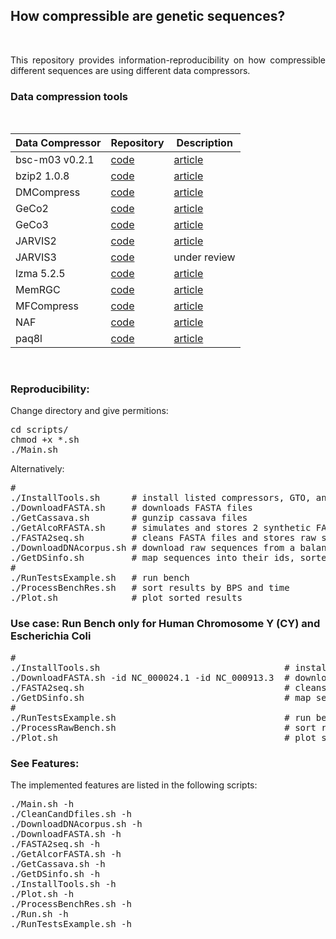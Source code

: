
## <b>How compressible are genetic sequences?</b> ##

<br>

<p align="justify">This repository provides information-reproducibility on how compressible different sequences are using different data compressors.</p>

### Data compression tools ###

<br>
<div align="center">

| Data Compressor | Repository | Description  |
|-----------------|------------|--------------|
| bsc-m03 v0.2.1  |<a href="https://github.com/IlyaGrebnov/bsc-m03">code</a>  | <a href="https://github.com/IlyaGrebnov/bsc-m03">article</a>|
| bzip2 1.0.8     |<a href="https://sourceware.org/bzip2/">code</a>  | <a href="https://sourceware.org/bzip2/">article</a>|
| DMCompress      |<a href="https://rongjiewang.github.io/DMcompress/">code</a>  | <a href="https://doi.org/10.1109/BIBM.2016.7822621">article</a>|
| GeCo2           |<a href="https://github.com/cobilab/geco2">code</a>  | <a href="https://link.springer.com/chapter/10.1007/978-3-030-23873-5_17">article</a>|
| GeCo3           |<a href="https://github.com/cobilab/geco3">code</a>  | <a href="https://doi.org/10.1093/gigascience/giaa119">article</a>|
| JARVIS2         |<a href="https://github.com/cobilab/jarvis2">code</a>  | <a href="https://ieeexplore.ieee.org/document/10125337/">article</a> |
| JARVIS3         |<a href="https://github.com/cobilab/jarvis3">code</a>  | under review |
| lzma 5.2.5      |<a href="https://tukaani.org/xz/">code</a>  | <a href="https://tukaani.org/xz/">article</a>|
| MemRGC      |<a href="https://github.com/yuansliu/memRGC">code</a>  | <a href="https://doi.org/10.1093/bioinformatics/btaa572">article</a>|
| MFCompress      |<a href="http://sweet.ua.pt/ap/software/mfcompress/MFCompress-linux64-1.01.tgz">code</a>  | <a href="https://doi.org/10.1093/bioinformatics/btt594">article</a>|
| NAF             |<a href="https://github.com/KirillKryukov/naf">code</a>  | <a href="https://doi.org/10.1093/bioinformatics/btz144">article</a>|
| paq8l           |<a href="http://mattmahoney.net/dc/paq8l.zip">code</a>  | <a href="http://mattmahoney.net/dc/#paq">article</a>|

<!-- | AGC      |<a href="https://github.com/refresh-bio/agc">code</a>  | <a href="https://doi.org/10.1101/2022.04.07.487441">article</a>| -->
<!-- | CMIX      |<a href="https://github.com/byronknoll/cmix">code</a>  | <a href="http://www.byronknoll.com/cmix.html ">article</a>| -->
<!-- | MBGC      |<a href="https://github.com/kowallus/mbgc">code</a>  | <a href="https://doi.org/10.1093/gigascience/giab099">article</a>| -->

</div>
<br>

### Reproducibility: ###

Change directory and give permitions:
<pre>
cd scripts/
chmod +x *.sh
./Main.sh
</pre>

Alternatively:
<pre>
#
./InstallTools.sh      # install listed compressors, GTO, and AlcoR
./DownloadFASTA.sh     # downloads FASTA files
./GetCassava.sh        # gunzip cassava files
./GetAlcoRFASTA.sh     # simulates and stores 2 synthetic FASTA sequences
./FASTA2seq.sh         # cleans FASTA files and stores raw sequence files
./DownloadDNAcorpus.sh # download raw sequences from a balanced sequence corpus
./GetDSinfo.sh         # map sequences into their ids, sorted by size; view sequences info
#
./RunTestsExample.sh   # run bench
./ProcessBenchRes.sh   # sort results by BPS and time
./Plot.sh              # plot sorted results
</pre>

### Use case: Run Bench only for Human Chromosome Y (CY) and Escherichia Coli ###

<pre>
#
./InstallTools.sh                                   # install listed compressors, GTO, and AlcoR
./DownloadFASTA.sh -id NC_000024.1 -id NC_000913.3  # downloads CY and Escherichia Coli FASTA files
./FASTA2seq.sh                                      # cleans FASTA files and stores raw sequence files
./GetDSinfo.sh                                      # map sequences into their ids, sorted by size; view sequences info
#
./RunTestsExample.sh                                # run bench
./ProcessRawBench.sh                                # sort results by BPS and time
./Plot.sh                                           # plot sorted results
</pre>

### See Features: ###

The implemented features are listed in the following scripts:
<pre>
./Main.sh -h          
./CleanCandDfiles.sh -h
./DownloadDNAcorpus.sh -h
./DownloadFASTA.sh -h
./FASTA2seq.sh -h
./GetAlcorFASTA.sh -h
./GetCassava.sh -h
./GetDSinfo.sh -h
./InstallTools.sh -h
./Plot.sh -h
./ProcessBenchRes.sh -h
./Run.sh -h
./RunTestsExample.sh -h
</pre>
